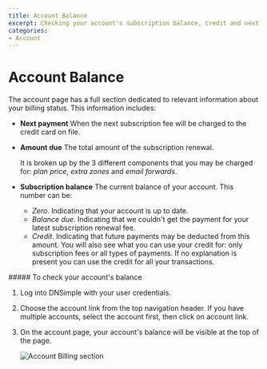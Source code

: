 ```yaml
---
title: Account Balance
excerpt: Checking your account's subscription balance, credit and next payment due.
categories:
- Account
---
```


# Account Balance

The account page has a full section dedicated to relevant information about your billing status. This information includes:

- **Next payment**
  When the next subscription fee will be charged to the credit card on file.

- **Amount due**
  The total amount of the subscription renewal.

  It is broken up by the 3 different components that you may be charged for: _plan price_, _extra zones_ and _email forwards_.

- **Subscription balance**
  The current balance of your account. This number can be:
  - _Zero_. Indicating that your account is up to date.
  - _Balance due_. Indicating that we couldn't get the payment for your latest subscription renewal fee.
  - _Credit_. Indicating that future payments may be deducted from this amount. You will also see what you can use your credit for: only subscription fees or all types of payments. If no explanation is present you can use the credit for all your transactions.


<div class="section-steps" markdown="1">
##### To check your account's balance

1.  Log into DNSimple with your user credentials.
1.  Choose the account link from the top navigation header. If you have multiple accounts, select the account first, then click on account link.
1.  On the account page, your account's balance will be visible at the top of the page.

    ![Account Billing section](/files/account-balance.png)

</div>

